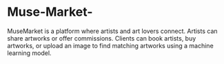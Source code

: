 # Muse-Market-
MuseMarket is a platform where artists and art lovers connect. Artists can share artworks or offer commissions. Clients can book artists, buy artworks, or upload an image to find matching artworks using a machine learning model.

